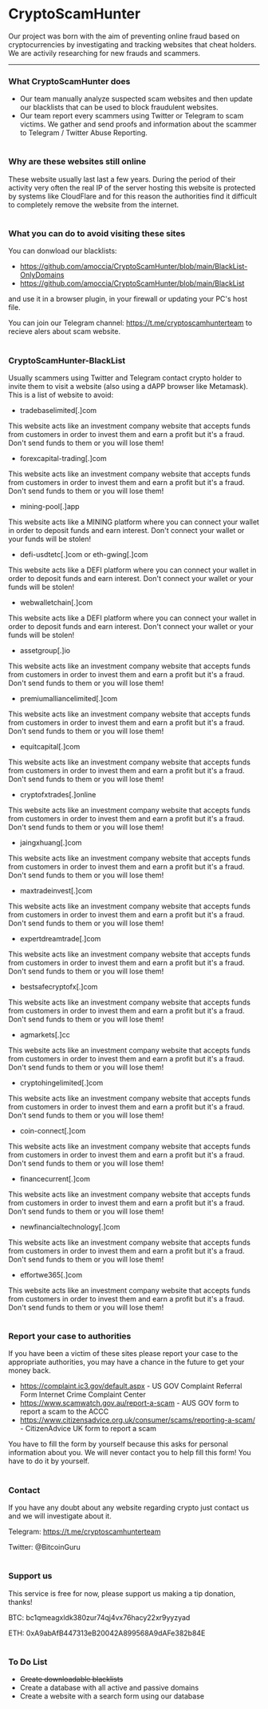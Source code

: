 # CryptoScamHunter

Our project was born with the aim of preventing online fraud based on cryptocurrencies by investigating and tracking websites that cheat holders.
We are activily researching for new frauds and scammers.

---

### What CryptoScamHunter does

 * Our team manually analyze suspected scam websites and then update our blacklists that can be used to block fraudulent websites.
 * Our team report every scammers using Twitter or Telegram to scam victims. We gather and send proofs and information about the scammer to Telegram / Twitter Abuse Reporting.

#

### Why are these websites still online

These website usually last last a few years. During the period of their activity very often the real IP of the server hosting this website is protected by systems like CloudFlare and for this reason the authorities find it difficult to completely remove the website from the internet.

#

### What you can do to avoid visiting these sites

You can donwload our blacklists:
- https://github.com/amoccia/CryptoScamHunter/blob/main/BlackList-OnlyDomains
- https://github.com/amoccia/CryptoScamHunter/blob/main/BlackList

and use it in a browser plugin, in your firewall or updating your PC's host file.

You can join our Telegram channel: https://t.me/cryptoscamhunterteam to recieve alers about scam website.

#

### CryptoScamHunter-BlackList

Usually scammers using Twitter and Telegram contact crypto holder to invite them to visit a website (also using a dAPP browser like Metamask).
This is a list of website to avoid:

* tradebaselimited[.]com

This website acts like an investment company website that accepts funds from customers in order to invest them and earn a profit but it's a fraud. Don't send funds to them or you will lose them!


* forexcapital-trading[.]com

This website acts like an investment company website that accepts funds from customers in order to invest them and earn a profit but it's a fraud. Don't send funds to them or you will lose them!


* mining-pool[.]app

This website acts like a MINING platform where you can connect your wallet in order to deposit funds and earn interest. Don't connect your wallet or your funds will be stolen! 


* defi-usdtetc[.]com or eth-gwing[.]com

This website acts like a DEFI platform where you can connect your wallet in order to deposit funds and earn interest. Don't connect your wallet or your funds will be stolen! 


* webwalletchain[.]com

This website acts like a DEFI platform where you can connect your wallet in order to deposit funds and earn interest. Don't connect your wallet or your funds will be stolen! 


* assetgroup[.]io

This website acts like an investment company website that accepts funds from customers in order to invest them and earn a profit but it's a fraud. Don't send funds to them or you will lose them!


* premiumalliancelimited[.]com

This website acts like an investment company website that accepts funds from customers in order to invest them and earn a profit but it's a fraud. Don't send funds to them or you will lose them!


* equitcapital[.]com

This website acts like an investment company website that accepts funds from customers in order to invest them and earn a profit but it's a fraud. Don't send funds to them or you will lose them!


* cryptofxtrades[.]online

This website acts like an investment company website that accepts funds from customers in order to invest them and earn a profit but it's a fraud. Don't send funds to them or you will lose them!


* jaingxhuang[.]com

This website acts like an investment company website that accepts funds from customers in order to invest them and earn a profit but it's a fraud. Don't send funds to them or you will lose them!

* maxtradeinvest[.]com

This website acts like an investment company website that accepts funds from customers in order to invest them and earn a profit but it's a fraud. Don't send funds to them or you will lose them!


* expertdreamtrade[.]com

This website acts like an investment company website that accepts funds from customers in order to invest them and earn a profit but it's a fraud. Don't send funds to them or you will lose them!

* bestsafecryptofx[.]com

This website acts like an investment company website that accepts funds from customers in order to invest them and earn a profit but it's a fraud. Don't send funds to them or you will lose them!


* agmarkets[.]cc

This website acts like an investment company website that accepts funds from customers in order to invest them and earn a profit but it's a fraud. Don't send funds to them or you will lose them!


* cryptohingelimited[.]com

This website acts like an investment company website that accepts funds from customers in order to invest them and earn a profit but it's a fraud. Don't send funds to them or you will lose them!


* coin-connect[.]com

This website acts like an investment company website that accepts funds from customers in order to invest them and earn a profit but it's a fraud. Don't send funds to them or you will lose them!


* financecurrent[.]com

This website acts like an investment company website that accepts funds from customers in order to invest them and earn a profit but it's a fraud. Don't send funds to them or you will lose them!


* newfinancialtechnology[.]com

This website acts like an investment company website that accepts funds from customers in order to invest them and earn a profit but it's a fraud. Don't send funds to them or you will lose them!

* effortwe365[.]com

This website acts like an investment company website that accepts funds from customers in order to invest them and earn a profit but it's a fraud. Don't send funds to them or you will lose them!

#

### Report your case to authorities

If you have been a victim of these sites please report your case to the appropriate authorities, you may have a chance in the future to get your money back.

* https://complaint.ic3.gov/default.aspx - US GOV Complaint Referral Form Internet Crime Complaint Center
* https://www.scamwatch.gov.au/report-a-scam - AUS GOV form to report a scam to the ACCC
* https://www.citizensadvice.org.uk/consumer/scams/reporting-a-scam/ - CitizenAdvice UK form to report a scam

You have to fill the form by yourself because this asks for personal information about you.
We will never contact you to help fill this form! You have to do it by yourself.

#

### Contact

If you have any doubt about any website regarding crypto just contact us and we will investigate about it.

Telegram: https://t.me/cryptoscamhunterteam

Twitter: @BitcoinGuru

#

### Support us

This service is free for now, please support us making a tip donation, thanks!

BTC: bc1qmeagxldk380zur74qj4vx76hacy22xr9yyzyad

ETH: 0xA9abAfB447313eB20042A899568A9dAFe382b84E

#


### To Do List

* ~~Create downloadable blacklists~~
* Create a database with all active and passive domains
* Create a website with a search form using our database

#

